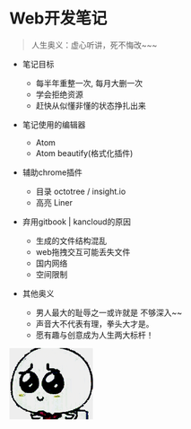 # Web开发笔记

> 人生奥义：虚心听讲，死不悔改~~~

- 笔记目标

  - 每半年重整一次, 每月大删一次
  - 学会拒绝资源
  - 赶快从似懂非懂的状态挣扎出来

- 笔记使用的编辑器

  - Atom
  - Atom beautify(格式化插件)

- 辅助chrome插件

  - 目录 octotree / insight.io
  - 高亮 Liner

- 弃用gitbook | kancloud的原因

  - 生成的文件结构混乱
  - web拖拽交互可能丢失文件
  - 国内网络
  - 空间限制

- 其他奥义

  - 男人最大的耻辱之一或许就是 不够深入~~
  - 声音大不代表有理，拳头大才是。
  - 愿有趣与创意成为人生两大标杆！

![](/assets/xiong.gif)
